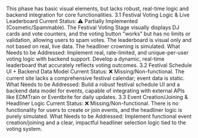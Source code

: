 <!-- LLM/Claude Context: Section = PHASE 3: Voting & Festival Scheduling -->

This phase has basic visual elements, but lacks robust, real-time logic and backend integration for core functionalities.
3.1 Festival Voting Logic & Live Leaderboard
Current Status: ⚠️ Partially Implemented (Cosmetic/Spammable). The Festival Voting Stage visually displays DJ cards and vote counters, and the voting button "works" but has no limits or validation, allowing users to spam votes. The leaderboard is visual only and not based on real, live data. The headliner crowning is simulated.
What Needs to be Addressed: Implement real, rate-limited, and unique-per-user voting logic with backend support. Develop a dynamic, real-time leaderboard that accurately reflects voting outcomes.
3.2 Festival Schedule UI + Backend Data Model
Current Status: ❌ Missing/Non-functional. The current site lacks a comprehensive festival calendar; event data is static.
What Needs to be Addressed: Build a robust festival schedule UI and a backend data model for events, capable of integrating with external APIs like EDMTrain or Eventbrite for daily updates.
3.3 Event Creation/Joining & Headliner Logic
Current Status: ❌ Missing/Non-functional. There is no functionality for users to create or join events, and the headliner logic is purely simulated.
What Needs to be Addressed: Implement functional event creation/joining and a clear, impactful headliner selection logic tied to the voting system.
